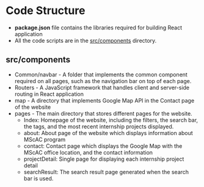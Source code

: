 # Code Structure
* __**package.json**__ file contains the libraries required for building React application
* All the code scripts are in the [src/components](https://github.com/csc301-2023-winter/project-10-daniel-t/tree/main/frontend/my-app/src/components) directory.

## src/components
* Common/navbar - A folder that implements the common component required on all pages, such as the navigation bar on top of each page.
* Routers - A JavaScript framework that handles client and server-side routing in React application
* map - A directory that implements Google Map API in the Contact page of the website
* pages - The main directory that stores different pages for the website.
  * Index: Homepage of the website, including the filters, the search bar, the tags, and the most recent internship projects displayed.
  * about: About page of the website which displays information about MScAC program
  * contact: Contact page which displays the Google Map with the MScAC office location, and the contact information
  * projectDetail: Single page for displaying each internship project detail
  * searchResult: The search result page generated when the search bar is used.




